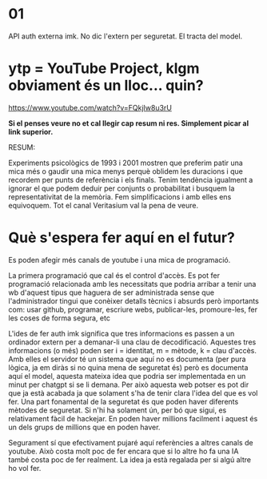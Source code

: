 # 01
API auth externa imk. No dic l'extern per seguretat. El tracta del model.

# ytp = YouTube Project, klgm obviament és un lloc... quin?

https://www.youtube.com/watch?v=FQkjIw8u3rU

<b>Si el penses veure no et cal llegir cap resum ni res. Simplement picar al link superior.</b> 

RESUM:

Experiments psicològics de 1993 i 2001 mostren que preferim patir una mica més o gaudir una mica menys perquè oblidem les duracions i que recordem per punts de referència i els finals. Tenim tendència igualment a ignorar el que podem deduir per conjunts o probabilitat i busquem la representativitat de la memòria. Fem simplificacions i amb elles ens equivoquem. Tot el canal Veritasium val la pena de veure.

# Què s'espera fer aquí en el futur?

Es poden afegir més canals de youtube i una mica de programació.

La primera programació que cal és el control d'accès. Es pot fer programació relacionada amb les necessitats que podria arribar a tenir una wb d'aquest tipus que haguera de ser administrada sense que l'administrador tingui que conèixer detalls tècnics i absurds però importants com: usar github, programar, escriure webs, publicar-les, promoure-les, fer les coses de forma segura, etc

L'ides de fer auth imk significa que tres informacions es passen a un ordinador extern per a demanar-li una clau de decodificació. Aquestes tres informacions (o més) poden ser i = identitat, m = mètode, k = clau d'accès. Amb elles el servidor té un sistema que aquí no es documenta (per pura lògica, ja em diràs si no quina mena de seguretat és) però es documenta aquí el model, aquesta mateixa idea que podria ser implementada en un minut per chatgpt si se li demana. Per això aquesta web potser es pot dir que ja està acabada ja que solament s'ha de tenir clara l'idea del que es vol fer. Una part fonamental de la seguretat és que poden haver diferents mètodes de seguretat. Si n'hi ha solament ún, per bó que sigui, es relativament fàcil de hackejar. En poden haver millions facilment i aquest és un dels grups de millions que en poden haver.

Segurament sí que efectivament pujaré aquí referències a altres canals de youtube. Això costa molt poc de fer encara que si lo altre ho fa una IA també costa poc de fer realment. La idea ja està regalada per si algú altre ho vol fer.

